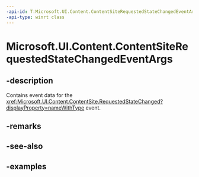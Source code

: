 ```yaml
---
-api-id: T:Microsoft.UI.Content.ContentSiteRequestedStateChangedEventArgs
-api-type: winrt class
---
```


# Microsoft.UI.Content.ContentSiteRequestedStateChangedEventArgs

<!--
public sealed class ContentSiteRequestedStateChangedEventArgs
-->

## -description

Contains event data for the <xref:Microsoft.UI.Content.ContentSite.RequestedStateChanged?displayProperty=nameWithType> event.

## -remarks

## -see-also

## -examples
